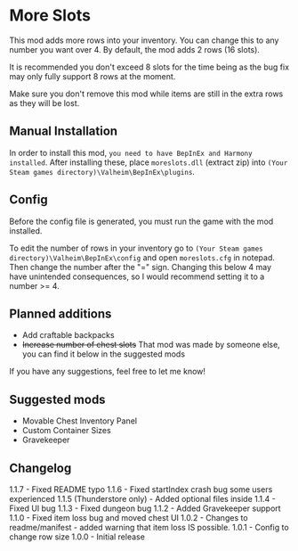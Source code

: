 # More Slots
This mod adds more rows into your inventory. You can change this to any number you want over 4. By default, the mod adds 2 rows (16 slots).

It is recommended you don't exceed 8 slots for the time being as the bug fix may only fully support 8 rows at the moment.

Make sure you don't remove this mod while items are still in the extra rows as they will be lost.


## Manual Installation
In order to install this mod, `you need to have BepInEx and Harmony installed`. After installing these, place `moreslots.dll` (extract zip) into `(Your Steam games directory)\Valheim\BepInEx\plugins`.

## Config
Before the config file is generated, you must run the game with the mod installed.

To edit the number of rows in your inventory go to `(Your Steam games directory)\Valheim\BepInEx\config` and open `moreslots.cfg` in notepad. Then change the number after the "=" sign. Changing this below 4 may have unintended consequences, so I would recommend setting it to a number >= 4.

## Planned additions
- Add craftable backpacks
- ~~Increase number of chest slots~~ That mod was made by someone else, you can find it below in the suggested mods

If you have any suggestions, feel free to let me know!

## Suggested mods
- Movable Chest Inventory Panel﻿
- Custom Container Sizes
- Gravekeeper

## Changelog
1.1.7 - Fixed README typo
1.1.6 - Fixed startIndex crash bug some users experienced
1.1.5 (Thunderstore only) - Added optional files inside
1.1.4 - Fixed UI bug
1.1.3 - Fixed dungeon bug
1.1.2 - Added Gravekeeper support
1.1.0 - Fixed item loss bug and moved chest UI
1.0.2 - Changes to readme/manifest - added warning that item loss IS possible.
1.0.1 - Config to change row size
1.0.0 - Initial release
